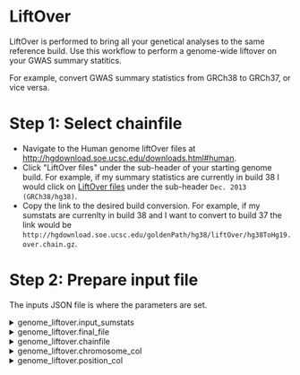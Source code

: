 # LiftOver
LiftOver is performed to bring all your genetical analyses to the same reference build.
Use this workflow to perform a genome-wide liftover on your GWAS summary statitics.

For example, convert GWAS summary statistics from GRCh38 to GRCh37, or vice versa.

# Step 1: Select chainfile
* Navigate to the Human genome liftOver files at http://hgdownload.soe.ucsc.edu/downloads.html#human.
* Click "LiftOver files" under the sub-header of your starting genome build. For example, if my summary statistics are currently in build 38 I would click on [LiftOver files](http://hgdownload.soe.ucsc.edu/goldenPath/hg38/liftOver/) under the sub-header `Dec. 2013 (GRCh38/hg38)`.
* Copy the link to the desired build conversion. For example, if my sumstats are currenlty in build 38 and I want to convert to build 37 the link would be `http://hgdownload.soe.ucsc.edu/goldenPath/hg38/liftOver/hg38ToHg19.over.chain.gz`.

# Step 2: Prepare input file
The inputs JSON file is where the parameters are set. 
<details>
  <summary>genome_liftover.input_sumstats</summary>
  
  S3 Path to GWAS summary statistics.
  * The results must be merged into one input file. If your results are split by chromosome, you will need to merge them before performing a genome-wide liftover. Though, the workflow will still work if you only want to perform the liftover on one set of chromosome results. 
  * Make sure the results in the S3 Standard storage tier and not archived. They must be restored if they are 
  </details>
  
  
  
  
  <details>
  <summary>genome_liftover.final_file</summary>
  
  The desired name of output file.
  </details>
  
  
  
  
  
  <details>
  <summary>genome_liftover.chainfile</summary>
  
  Paste the link to the chain file you copied in Step 1.
  </details>
  
  
  
  
  <details>
  <summary>genome_liftover.chromosome_col</summary>
  
   Zero-based
  </details>
  
  
  
  <details>
  <summary>genome_liftover.position_col</summary>
  
  Zero-based
  </details>
